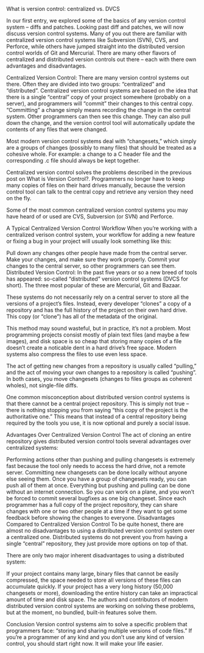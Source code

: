 What is version control: centralized vs. DVCS

In our first entry, we explored some of the basics of any version control system – diffs and patches. Looking past diff and patches, we will now discuss version control systems. Many of you out there are familiar with centralized version control systems like Subversion (SVN), CVS, and Perforce, while others have jumped straight into the distributed version control worlds of Git and Mercurial. There are many other flavors of centralized and distributed version controls out there – each with there own advantages and disadvantages.

Centralized Version Control:
There are many version control systems out there. Often they are divided into two groups: “centralized” and “distributed”.
Centralized version control systems are based on the idea that there is a single “central” copy of your project somewhere (probably on a server), and programmers will “commit” their changes to this central copy.
“Committing” a change simply means recording the change in the central system. Other programmers can then see this change. They can also pull down the change, and the version control tool will automatically update the contents of any files that were changed.

Most modern version control systems deal with “changesets,” which simply are a groups of changes (possibly to many files) that should be treated as a cohesive whole. For example: a change to a C header file and the corresponding .c file should always be kept together.

Centralized version control solves the problems described in the previous post on What is Version Control?. Programmers no longer have to keep many copies of files on their hard drives manually, because the version control tool can talk to the central copy and retrieve any version they need on the fly.

Some of the most common centralized version control systems you may have heard of or used are CVS, Subversion (or SVN) and Perforce.

A Typical Centralized Version Control Workflow
When you’re working with a centralized verison control system, your workflow for adding a new feature or fixing a bug in your project will usually look something like this:

Pull down any changes other people have made from the central server.
Make your changes, and make sure they work properly.
Commit your changes to the central server, so other programmers can see them.
Distributed Version Control:
In the past five years or so a new breed of tools has appeared: so-called “distributed” version control systems (DVCS for short). The three most popular of these are Mercurial, Git and Bazaar.

These systems do not necessarily rely on a central server to store all the versions of a project’s files. Instead, every developer “clones” a copy of a repository and has the full history of the project on their own hard drive. This copy (or “clone”) has all of the metadata of the original.

This method may sound wasteful, but in practice, it’s not a problem. Most programming projects consist mostly of plain text files (and maybe a few images), and disk space is so cheap that storing many copies of a file doesn’t create a noticable dent in a hard drive’s free space. Modern systems also compress the files to use even less space.

The act of getting new changes from a repository is usually called “pulling,” and the act of moving your own changes to a repository is called “pushing”. In both cases, you move changesets (changes to files groups as coherent wholes), not single-file diffs.

One common misconception about distributed version control systems is that there cannot be a central project repository. This is simply not true – there is nothing stopping you from saying “this copy of the project is the authoritative one.” This means that instead of a central repository being required by the tools you use, it is now optional and purely a social issue.

Advantages Over Centralized Version Control
The act of cloning an entire repository gives distributed version control tools several advantages over centralized systems:

Performing actions other than pushing and pulling changesets is extremely fast because the tool only needs to access the hard drive, not a remote server.
Committing new changesets can be done locally without anyone else seeing them. Once you have a group of changesets ready, you can push all of them at once.
Everything but pushing and pulling can be done without an internet connection. So you can work on a plane, and you won’t be forced to commit several bugfixes as one big changeset.
Since each programmer has a full copy of the project repository, they can share changes with one or two other people at a time if they want to get some feedback before showing the changes to everyone.
Disadvantages Compared to Centralized Version Control
To be quite honest, there are almost no disadvantages to using a distributed version control system over a centralized one. Distributed systems do not prevent you from having a single “central” repository, they just provide more options on top of that.

There are only two major inherent disadvantages to using a distributed system:

If your project contains many large, binary files that cannot be easily compressed, the space needed to store all versions of these files can accumulate quickly.
If your project has a very long history (50,000 changesets or more), downloading the entire history can take an impractical amount of time and disk space.
The authors and contributors of modern distributed version control systems are working on solving these problems, but at the moment, no bundled, built-in features solve them.

Conclusion
Version control systems aim to solve a specific problem that programmers face: “storing and sharing multiple versions of code files.” If you’re a programmer of any kind and you don’t use any kind of version control, you should start right now. It will make your life easier.